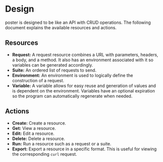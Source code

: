 # Design
poster is designed to be like an API with CRUD operations. The
following document explains the available resources and actions.

## Resources

- **Request:**
A request resource combines a URL with parameters, headers,
a body, and a method. It also has an environment associated with it so
variables can be generated accordingly.
- **Suite:**
An ordered list of requests to send.
- **Environment:**
An environment is used to logically define the construction of a
request.
- **Variable:**
A variable allows for easy reuse and generation of values and
is dependent on the environment. Variables have an optional expiration
so the program can automatically regenerate when needed.

## Actions

- **Create:**
Create a resource.
- **Get:**
View a resource.
- **Edit:**
Edit a resource.
- **Delete:**
Delete a resource.
- **Run:**
Run a resource such as a request or a suite.
- **Export:**
Export a resource in a specific format. This is useful for viewing
the corresponding `curl` request.

